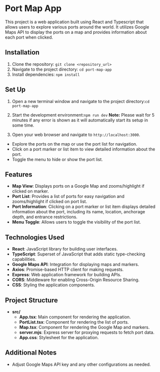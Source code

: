 # Port Map App

This project is a web application built using React and Typescript that allows users to explore various ports around the world. It utilizes Google Maps API to display the ports on a map and provides information about each port when clicked.

## Installation

1. Clone the repository: `git clone <repository_url>`
2. Navigate to the project directory: `cd port-map-app`
3. Install dependencies: `npm install`

## Set Up 

1. Open a new terminal window and navigate to the project directory:`cd port-map-app`

2. Start the development environment:`npm run dev`
**Note:** Please wait for 5 minutes if any error is shown as it will automatically start its setup in some time.

3. Open your web browser and navigate to `http://localhost:3000`.

- Explore the ports on the map or use the port list for navigation.
- Click on a port marker or list item to view detailed information about the port.
- Toggle the menu to hide or show the port list.

## Features

- **Map View**: Displays ports on a Google Map and zooms/highlight if clicked on marker.
- **Port List**: Provides a list of ports for easy navigation and zooms/highlight if clicked on port list.
- **Port Information**: Clicking on a port marker or list item displays detailed information about the port, including its name, location, anchorage depth, and entrance restrictions.
- **Menu Toggle**: Allows users to toggle the visibility of the port list.

## Technologies Used

- **React**: JavaScript library for building user interfaces.
- **TypeScript**: Superset of JavaScript that adds static type-checking capabilities.
- **Google Maps API**: Integration for displaying maps and markers.
- **Axios**: Promise-based HTTP client for making requests.
- **Express**: Web application framework for building APIs.
- **CORS**: Middleware for enabling Cross-Origin Resource Sharing.
- **CSS**: Styling the application components.

## Project Structure

- **src/**
  - **App.tsx**: Main component for rendering the application.
  - **PortList.tsx**: Component for rendering the list of ports.
  - **Map.tsx**: Component for rendering the Google Map and markers.
  - **server.mjs**: Express server for proxying requests to fetch port data.
  - **App.css**: Stylesheet for the application.

## Additional Notes

- Adjust Google Maps API key and any other configurations as needed.
